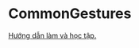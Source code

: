 # CommonGestures

<a href="https://ngocminhtran.com/2018/10/08/phat-hien-cu-chi-nguoi-dung-voi-lop-android-gesture-detector/">Hướng dẫn làm và học tập.</a>
